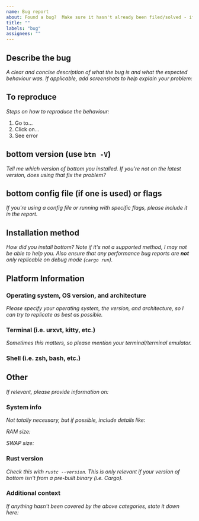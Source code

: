 ```yaml
---
name: Bug report
about: Found a bug?  Make sure it hasn't already been filed/solved - if so, please report it!
title: ""
labels: "bug"
assignees: ""
---
```


## Describe the bug

_A clear and concise description of what the bug is and what the expected behaviour was. If applicable, add screenshots to help explain your problem:_

## To reproduce

_Steps on how to reproduce the behaviour:_

1. Go to...
2. Click on...
3. See error

## bottom version (use `btm -V`)

_Tell me which version of bottom you installed. If you're not on the latest version, does using that fix the problem?_

## bottom config file (if one is used) or flags

_If you're using a config file or running with specific flags, please include it in the report._

## Installation method

_How did you install bottom? Note if it's not a supported method, I may not be able to help you. Also ensure that any performance bug reports are **not** only replicable on debug mode (`cargo run`)._

## Platform Information

### Operating system, OS version, and architecture

_Please specify your operating system, the version, and architecture, so I can try to replicate as best as possible._

### Terminal (i.e. urxvt, kitty, etc.)

_Sometimes this matters, so please mention your terminal/terminal emulator._

### Shell (i.e. zsh, bash, etc.)

## Other

_If relevant, please provide information on:_

### System info

_Not totally necessary, but if possible, include details like:_

_RAM size:_

_SWAP size:_

### Rust version

_Check this with `rustc --version`. This is only relevant if your version of bottom isn't from a pre-built binary (i.e. Cargo)._

### Additional context

_If anything hasn't been covered by the above categories, state it down here:_
